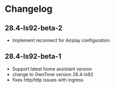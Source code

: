 # Changelog

## 28.4-ls92-beta-2

- Implement reconnect for Airplay configuration

## 28.4-ls92-beta-1

- Support latest home assistant version
- change to OwnTone version 28.4-ls92
- fixes http/http issues with ingress
